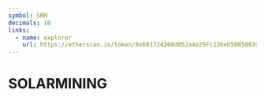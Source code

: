 ```yaml
---
symbol: SRM
decimals: 18
links:
  - name: explorer
    url: https://etherscan.io/token/0x681724368d052a4e29Fc226eD5085082d74Fe716
---
```


# SOLARMINING
